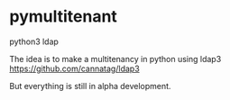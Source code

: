 # pymultitenant
python3 ldap

The idea is to make a multitenancy in python
using ldap3 https://github.com/cannatag/ldap3

But everything is still in alpha development. 

